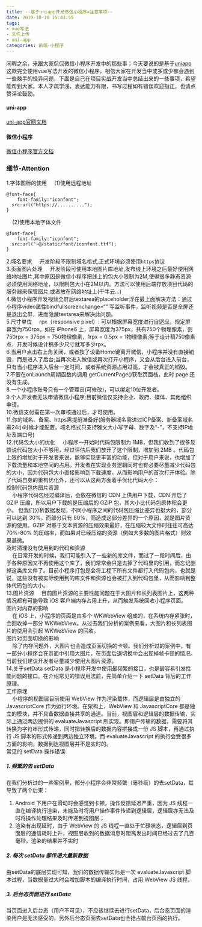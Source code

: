 ```yaml
---
title: --基于uniapp开发微信小程序=注意事项--
date: 2019-10-10 15:43:55
tags: 
- vue写法
- 文件上传
- uni-app
categories: 前端-小程序
---
```

 
  闲暇之余，来跟大家侃侃微信小程序开发中的那些事；今天要说的是基于[uniapp](https://uniapp.dcloud.io/)这款完全使用vue写法开发的微信小程序，相信大家在开发当中或多或少都会遇到一些棘手的怪异问题，下面是自己在项目实战开发当中总结出来的一些事项，希望能帮到大家。本人才疏学浅，表达能力有限，书写过程如有错误欢迎指正，也请点赞评论鼓励。
  #### uni-app
  [uni-app官网文档](https://uniapp.dcloud.io/)
  #### 微信小程序
  [微信小程序官方文档](https://developers.weixin.qq.com/miniprogram/dev/framework/config.html)
  ### 细节-Attention
  <!--more-->
  1.字体图标的使用
  &nbsp;&nbsp;&nbsp;&nbsp;(1)使用远程地址
  ```
  @font-face{
	  font-family:"iconfont";
    src:url("https://..........");
  }
  ```
  &nbsp;&nbsp;&nbsp;&nbsp;(2)使用本地字体文件
  ```
  @font-face{
	  font-family:"iconfont";
    src:url("~@/static/font/iconfont.ttf");
  }
  ```
  2.域名要求
  &nbsp;&nbsp;&nbsp;&nbsp;开发阶段不限制域名格式,正式环境必须使用`https`协议<br>
  3.页面图片处理
  &nbsp;&nbsp;&nbsp;&nbsp;开发阶段可使用本地图片库地址,发布线上环境之后最好使用网络地址图片,其中原因是微信小程序把线上的包大小限制为2M,使得很多静态资源必须使用网络地址，以限制包大小在2M以内。方法可以使用后端存放项目代码的服务器来保管图片,或者放在网络地址上(千牛云...)<br>
  4.微信小程序开发视频全屏后textarea的placeholder浮在最上面解决方法：通过小程序video属性bindfullscreenchange=“” 写监听事件，监听视频是否是全屏还是退出全屏，进而隐藏textarea来解决此问题。<br>
  5.尺寸单位
  &nbsp;&nbsp;&nbsp;&nbsp;rpx（responsive pixel）: 可以根据屏幕宽度进行自适应。规定屏幕宽为750rpx。如在 iPhone6 上，屏幕宽度为375px，共有750个物理像素，则750rpx = 375px = 750物理像素，1rpx = 0.5px = 1物理像素;等于设计稿750像素点，开发时候设计稿多少尺寸就写多少rpx。<br>
  6.当用户点击右上角关闭，或者按了设备Home键离开微信，小程序并没有直接销毁，而是进入了后台;当再次进入微信或再次打开小程序，又会从后台进入前台，只有当小程序进入后台一定时间，或者系统资源占用过高，才会被真正的销毁。<br>
  7.不要在onLaunch周期函数内调用 getCurrentPage()获取页面栈，此时 page 还没有生成。<br>
  8.一个小程序账号只有一个管理员(可修改)，可以绑定10位开发者。<br>
  9.个人开发者无法申请微信小程序;目前微信仅支持企业、政府、媒体、其他组织申请。<br>
  10.微信支付需在第一次审核通过后，才可使用。<br>
  11.你的域名、备案、https需提前准备好(服务器域名需进过ICP备案、新备案域名需24小时候才能配置。域名格式只支持雅文大小写字母、数字及“-”，不支持IP地址及端口号)<br>
  12.代码包大小的优化
  &nbsp;&nbsp;&nbsp;&nbsp;小程序一开始时代码包限制为 1MB，但我们收到了很多反馈说代码包大小不够用，经过评估后我们放开了这个限制，增加到 2MB 。代码包上限的增加对于开发者来说，能够实现更丰富的功能，但对于用户来说，也增加了下载流量和本地空间的占用。开发者在实现业务逻辑同时也有必要尽量减少代码包的大小，因为代码包大小直接影响到下载速度，从而影响用户的首次打开体验。除了代码自身的重构优化外，还可以从这两方面着手优化代码大小：<br>
  控制代码包内图片资源<br>
  &nbsp;&nbsp;&nbsp;&nbsp;小程序代码包经过编译后，会放在微信的 CDN 上供用户下载，CDN 开启了 GZIP 压缩，所以用户下载的是压缩后的 GZIP 包，其大小比代码包原体积会更小。 但我们分析数据发现，不同小程序之间的代码包压缩比差异也挺大的，部分可以达到 30%，而部分只有 80%，而造成这部分差异的一个原因，就是图片资源的使用。GZIP 对基于文本资源的压缩效果最好，在压缩较大文件时往往可高达 70%-80% 的压缩率，而如果对已经压缩的资源（例如大多数的图片格式）则效果甚微。<br>
  及时清理没有使用到的代码和资源<br>
  &nbsp;&nbsp;&nbsp;&nbsp;在日常开发的时候，我们可能引入了一些新的库文件，而过了一段时间后，由于各种原因又不再使用这个库了，我们常常会只是去掉了代码里的引用，而忘记删掉这类库文件了。目前小程序打包是会将工程下所有文件都打入代码包内，也就是说，这些没有被实际使用到的库文件和资源也会被打入到代码包里，从而影响到整体代码包的大小。<br>
  13.图片资源
  &nbsp;&nbsp;&nbsp;&nbsp;目前图片资源的主要性能问题在于大图片和长列表图片上，这两种情况都有可能导致 iOS 客户端内存占用上升，从而触发系统回收小程序页面。<br>
  图片对内存的影响<br>
  &nbsp;&nbsp;&nbsp;&nbsp;在 iOS 上，小程序的页面是由多个 WKWebView 组成的，在系统内存紧张时，会回收掉一部分 WKWebView。从过去我们分析的案例来看，大图片和长列表图片的使用会引起 WKWebView 的回收。<br>
  图片对页面切换的影响<br>
  &nbsp;&nbsp;&nbsp;&nbsp;除了内存问题外，大图片也会造成页面切换的卡顿。我们分析过的案例中，有一部分小程序会在页面中引用大图片，在页面后退切换中会出现掉帧卡顿的情况。当前我们建议开发者尽量减少使用大图片资源。<br>
  14.关于setData
  setData 是小程序开发中使用最频繁的接口，也是最容易引发性能问题的接口。在介绍常见的错误用法前，先简单介绍一下 setData 背后的工作原理。<br>
  工作原理<br>
  &nbsp;&nbsp;&nbsp;&nbsp;小程序的视图层目前使用 WebView 作为渲染载体，而逻辑层是由独立的 JavascriptCore 作为运行环境。在架构上，WebView 和 JavascriptCore 都是独立的模块，并不具备数据直接共享的通道。当前，视图层和逻辑层的数据传输，实际上通过两边提供的 evaluateJavascript 所实现。即用户传输的数据，需要将其转换为字符串形式传递，同时把转换后的数据内容拼接成一份 JS 脚本，再通过执行 JS 脚本的形式传递到两边独立环境。而 evaluateJavascript 的执行会受很多方面的影响，数据到达视图层并不是实时的。<br>
  常见的 setData 操作错误:
  ##### 1. 频繁的去 setData
  在我们分析过的一些案例里，部分小程序会非常频繁（毫秒级）的去setData，其导致了两个后果：
  1. Android 下用户在滑动时会感觉到卡顿，操作反馈延迟严重，因为 JS 线程一直在编译执行渲染，未能及时将用户操作事件传递到逻辑层，逻辑层亦无法及时将操作处理结果及时传递到视图层；
  2. 渲染有出现延时，由于 WebView 的 JS 线程一直处于忙碌状态，逻辑层到页面层的通信耗时上升，视图层收到的数据消息时距离发出时间已经过去了几百毫秒，渲染的结果并不实时


  ##### 2. 每次 setData 都传递大量新数据
  由setData的底层实现可知，我们的数据传输实际是一次 evaluateJavascript 脚本过程，当数据量过大时会增加脚本的编译执行时间，占用 WebView JS 线程，
  ##### 3. 后台态页面进行 setData
  当页面进入后台态（用户不可见），不应该继续去进行setData，后台态页面的渲染用户是无法感受的，另外后台态页面去setData也会抢占前台页面的执行。